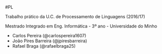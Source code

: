 #PL

Trabalho prático da U.C. de Processamento de Linguagens (2016/17)

Mestrado Integrado em Eng. Informática - 3º ano - Universidade do Minho

* Carlos Pereira (@carlospereira1607)
* João Pires Barreira (@jpiresbarreira)
* Rafael Braga (@rafaelbraga25)
